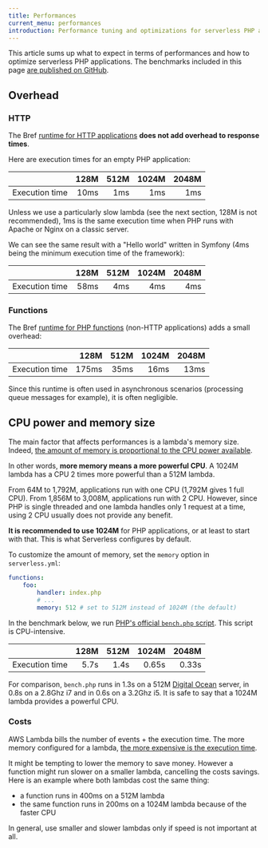 ```yaml
---
title: Performances
current_menu: performances
introduction: Performance tuning and optimizations for serverless PHP applications on AWS Lambda.
---
```


This article sums up what to expect in terms of performances and how to optimize serverless PHP applications. The benchmarks included in this page [are published on GitHub](https://github.com/brefphp/benchmarks).

## Overhead

### HTTP

The Bref [runtime for HTTP applications](/docs/runtimes/http.md) **does not add overhead to response times**.

Here are execution times for an empty PHP application:

|                  | 128M  | 512M | 1024M | 2048M |
|------------------|------:|-----:|------:|------:|
| Execution time   |  10ms |  1ms |   1ms |   1ms |

Unless we use a particularly slow lambda (see the next section, 128M is not recommended), 1ms is the same execution time when PHP runs with Apache or Nginx on a classic server.

We can see the same result with a "Hello world" written in Symfony (4ms being the minimum execution time of the framework):

|                  | 128M  | 512M | 1024M | 2048M |
|------------------|------:|-----:|------:|------:|
| Execution time   |  58ms |  4ms |   4ms |   4ms |

### Functions

The Bref [runtime for PHP functions](/docs/runtimes/function.md) (non-HTTP applications) adds a small overhead:

|                  | 128M  | 512M | 1024M | 2048M |
|------------------|------:|-----:|------:|------:|
| Execution time   | 175ms | 35ms |  16ms |  13ms |

Since this runtime is often used in asynchronous scenarios (processing queue messages for example), it is often negligible.

## CPU power and memory size

The main factor that affects performances is a lambda's memory size. Indeed, [the amount of memory is proportional to the CPU power available](https://docs.aws.amazon.com/lambda/latest/dg/resource-model.html).

In other words, **more memory means a more powerful CPU**. A 1024M lambda has a CPU 2 times more powerful than a 512M lambda.

From 64M to 1,792M, applications run with one CPU (1,792M gives 1 full CPU). From 1,856M to 3,008M, applications run with 2 CPU. However, since PHP is single threaded and one lambda handles only 1 request at a time, using 2 CPU usually does not provide any benefit.

**It is recommended to use 1024M** for PHP applications, or at least to start with that. This is what Serverless configures by default.

To customize the amount of memory, set the `memory` option in `serverless.yml`:

```yaml
functions:
    foo:
        handler: index.php
        # ...
        memory: 512 # set to 512M instead of 1024M (the default)
```

In the benchmark below, we run [PHP's official `bench.php` script](https://github.com/php/php-src/blob/master/Zend/bench.php). This script is CPU-intensive.

|                  | 128M  | 512M | 1024M | 2048M |
|------------------|------:|-----:|------:|------:|
| Execution time   |  5.7s | 1.4s | 0.65s | 0.33s |

For comparison, `bench.php` runs in 1.3s on a 512M [Digital Ocean](https://www.digitalocean.com/) server, in 0.8s on a 2.8Ghz i7 and in 0.6s on a 3.2Ghz i5. It is safe to say that a 1024M lambda provides a powerful CPU.

### Costs

AWS Lambda bills the number of events + the execution time. The more memory configured for a lambda, [the more expensive is the execution time](https://aws.amazon.com/lambda/pricing/).

It might be tempting to lower the memory to save money. However a function might run slower on a smaller lambda, cancelling the costs savings. Here is an example where both lambdas cost the same thing:

- a function runs in 400ms on a 512M lambda
- the same function runs in 200ms on a 1024M lambda because of the faster CPU

In general, use smaller and slower lambdas only if speed is not important at all.
